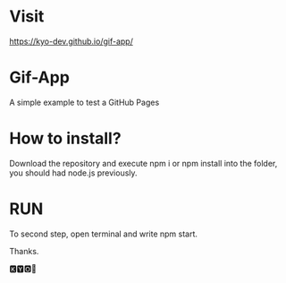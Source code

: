# Visit
https://kyo-dev.github.io/gif-app/
# Gif-App
A simple example to test a GitHub Pages

# How to install?
Download the repository and execute npm i or npm install into the folder, you should had node.js previously.

# RUN
To second step, open terminal and write npm start.

Thanks.

🅺🆈🅾🎴
